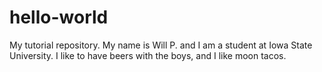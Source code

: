 # hello-world
My tutorial repository.
My name is Will P. and I am a student at Iowa State University.
I like to have beers with the boys, and I like moon tacos.
